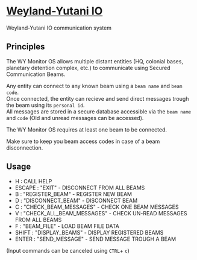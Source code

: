 # [Weyland-Yutani IO](https://weyland-yutani.io)
Weyland-Yutani IO communication system

## Principles

The WY Monitor OS allows multiple distant entities (HQ, colonial bases, planetary detention complex, etc.) to communicate using Secured Communication Beams.

Any entity can connect to any known beam using a `beam name` and `beam code`.\
Once connected, the entity can recieve and send direct messages trough the beam using its `personal id`.\
All messages are stored in a secure database accessible via the `beam name` and `code` (Old and unread messages can be accessed).

The WY Monitor OS requires at least one beam to be connected.

Make sure to keep you beam access codes in case of a beam disconnection.

## Usage
- H : CALL HELP
- ESCAPE : "EXIT" - DISCONNECT FROM ALL BEAMS
- B : "REGISTER_BEAM" - REGISTER NEW BEAM
- D : "DISCONNECT_BEAM" - DISCONNECT BEAM
- C : "CHECK_BEAM_MESSAGES" - CHECK ONE BEAM MESSAGES
- V : "CHECK_ALL_BEAM_MESSAGES" - CHECK UN-READ MESSAGES FROM ALL BEAMS
- F : "BEAM_FILE" - LOAD BEAM FILE DATA
- SHIFT : "DISPLAY_BEAMS" - DISPLAY REGISTERED BEAMS
- ENTER : "SEND_MESSAGE" - SEND MESSAGE TROUGH A BEAM
 
(Input commands can be canceled using `CTRL`+ `c`)
